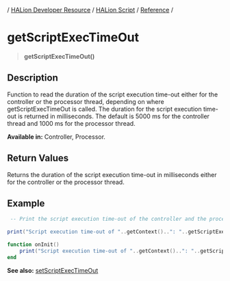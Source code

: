 / [HALion Developer Resource](../..//HALion-Developer-Resource.md) / [HALion Script](./HALion-Script.md) / [Reference](./Reference.md) /

# getScriptExecTimeOut

>**getScriptExecTimeOut()**

## Description

Function to read the duration of the script execution time-out either for the controller or the processor thread, depending on where getScriptExecTimeOut is called. The duration for the script execution time-out is returned in milliseconds. The default is 5000 ms for the controller thread and 1000 ms for the processor thread.

**Available in:** Controller, Processor.

## Return Values

Returns the duration of the script execution time-out in milliseconds either for the controller or the processor thread.

## Example

```lua
 -- Print the script execution time-out of the controller and the processor thread.
   
print("Script execution time-out of "..getContext()..": "..getScriptExecTimeOut().." ms.")
  
function onInit()
    print("Script execution time-out of "..getContext()..": "..getScriptExecTimeOut().." ms.")
end
```

**See also:** [setScriptExecTimeOut](./setScriptExecTimeOut.md)